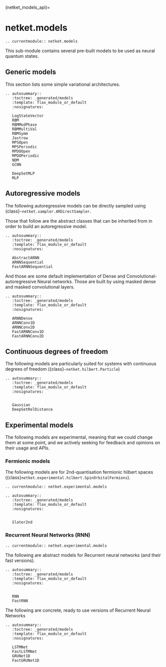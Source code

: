 (netket_models_api)=
# netket.models

```{eval-rst}
.. currentmodule:: netket.models

```

This sub-module contains several pre-built models to be used as
neural quantum states.

## Generic models

This section lists some simple variational architectures.

```{eval-rst}
.. autosummary::
   :toctree: _generated/models
   :template: flax_module_or_default
   :nosignatures:

   LogStateVector
   RBM
   RBMModPhase
   RBMMultiVal
   RBMSymm
   Jastrow
   MPSOpen
   MPSPeriodic
   MPDOOpen
   MPDOPeriodic
   NDM
   GCNN

   DeepSetMLP
   MLP

```


## Autoregressive models

The following autoregressive models can be directly sampled using {class}`~netket.sampler.ARDirectSampler`.

Those that follow are the abstract classes that can be inherited from in order to build an autoregressive model.

```{eval-rst}
.. autosummary::
   :toctree: _generated/models
   :template: flax_module_or_default
   :nosignatures:

   AbstractARNN
   ARNNSequential
   FastARNNSequential
```

And those are some default implementation of Dense and Convolutional-autoregressive Neural networks. Those are built by using masked dense and masked convolutional layers.

```{eval-rst}
.. autosummary::
   :toctree: _generated/models
   :template: flax_module_or_default
   :nosignatures:

   ARNNDense
   ARNNConv1D
   ARNNConv2D
   FastARNNConv1D
   FastARNNConv2D

```


## Continuous degrees of freedom

The following models are particularly suited for systems with continuous degrees of freedom ({class}`~netket.hilbert.Particle`)

```{eval-rst}
.. autosummary::
   :toctree: _generated/models
   :template: flax_module_or_default
   :nosignatures:


   Gaussian
   DeepSetRelDistance
```


## Experimental models

The following models are experimental, meaning that we could change them at some point, and we actively seeking for feedback and opinions on their usage and APIs.


### Fermionic models

The following models are for 2nd-quantisation fermionic hilbert spaces ({class}`netket.experimental.hilbert.SpinOrbitalFermions`).

```{eval-rst}
.. currentmodule:: netket.experimental.models

```

```{eval-rst}
.. autosummary::
   :toctree: _generated/models
   :template: flax_module_or_default
   :nosignatures:


   Slater2nd
```

### Recurrent Neural Networks (RNN)

```{eval-rst}
.. currentmodule:: netket.experimental.models

```

The following are abstract models for Recurrent neural networks (and their fast versions).

```{eval-rst}
.. autosummary::
   :toctree: _generated/models
   :template: flax_module_or_default
   :nosignatures:


   RNN
   FastRNN
```

The following are concrete, ready to use versions of Recurrent Neural Networks

```{eval-rst}
.. autosummary::
   :toctree: _generated/models
   :template: flax_module_or_default
   :nosignatures:

   LSTMNet
   FastLSTMNet
   GRUNet1D
   FastGRUNet1D
```
